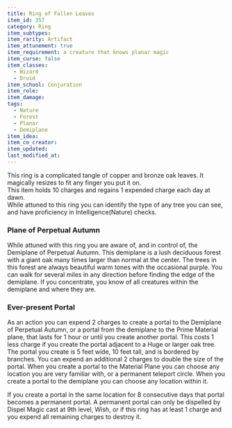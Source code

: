 ```yaml
---
title: Ring of Fallen Leaves
item_id: 357
category: Ring
item_subtypes: 
item_rarity: Artifact
item_attunement: true
item_requirement: a creature that knows planar magic
item_curse: false
item_classes: 
  - Wizard
  - Druid
item_school: Conjuration
item_role: 
item_damage: 
tags:
  - Nature
  - Forest
  - Planar
  - Demiplane
item_idea: 
item_co_creator: 
item_updated: 
last_modified_at: 
---
```


This ring is a complicated tangle of copper and bronze oak leaves. It magically resizes to fit any finger you put it on.  
This item holds 10 charges and regains 1 expended charge each day at dawn.  
While attuned to this ring you can identify the type of any tree you can see, and have proficiency in Intelligence(Nature) checks.

### Plane of Perpetual Autumn
While attuned with this ring you are aware of, and in control of, the Demiplane of Perpetual Autumn. This demiplane is a lush deciduous forest with a giant oak many times larger than normal at the center. The trees in this forest are always beautiful warm tones with the occasional purple. You can walk for several miles in any direction before finding the edge of the demiplane. If you concentrate, you know of all creatures within the demiplane and where they are.

### Ever-present Portal
As an action you can expend 2 charges to create a portal to the Demiplane of Perpetual Autumn, or a portal from the demiplane to the Prime Material plane, that lasts for 1 hour or until you create another portal. This costs 1 less charge if you create the portal adjacent to a Huge or larger oak tree.  
The portal you create is 5 feet wide, 10 feet tall, and is bordered by branches. You can expend an additional 2 charges to double the size of the portal. 
When you create a portal to the Material Plane you can choose any location you are very familiar with, or a permanent teleport circle. When you create a portal to the demiplane you can choose any location within it.

If you create a portal in the same location for 8 consecutive days that portal becomes a permanent portal. A permanent portal can only be dispelled by <magic-spell>Dispel Magic</magic-spell> cast at 9th level, <magic-spell>Wish</magic-spell>, or if this ring has at least 1 charge and you expend all remaining charges to destroy it.
